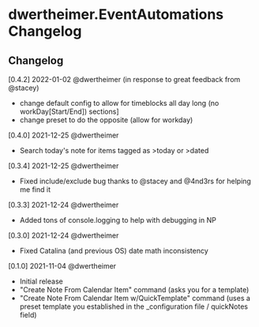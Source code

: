 # dwertheimer.EventAutomations Changelog

## Changelog

[0.4.2] 2022-01-02 @dwertheimer (in response to great feedback from @stacey)
- change default config to allow for timeblocks all day long (no workDay[Start/End]) sections]
- change preset to do the opposite (allow for workday)

[0.4.0] 2021-12-25 @dwertheimer
- Search today's note for items tagged as >today or >dated

[0.3.4] 2021-12-25 @dwertheimer
- Fixed include/exclude bug thanks to @stacey and @4nd3rs for helping me find it

[0.3.3] 2021-12-24 @dwertheimer
- Added tons of console.logging to help with debugging in NP

[0.3.0] 2021-12-24 @dwertheimer
- Fixed Catalina (and previous OS) date math inconsistency

[0.1.0] 2021-11-04 @dwertheimer
- Initial release
- "Create Note From Calendar Item" command (asks you for a template)
- "Create Note From Calendar Item w/QuickTemplate" command (uses a preset template you established in the _configuration file / quickNotes field)